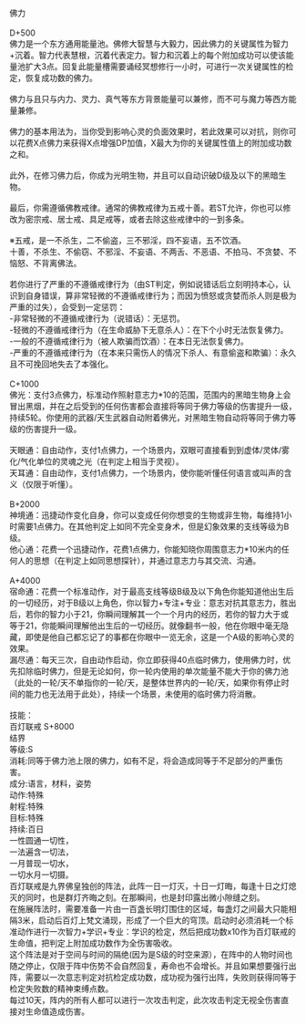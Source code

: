 <title>佛力</title>
<meta name="GENERATOR" content="WinCHM">
<meta http-equiv="Content-Type" content="text/html; charset=gb2312">
<br>
<br>佛力
<br>
<br>D+500
<br>佛力是一个东方通用能量池。佛修大智慧与大毅力，因此佛力的关键属性为智力+沉着。智力代表慧根，沉着代表定力。智力和沉着上的每个附加成功可以使该能量池扩大3点。回复此能量槽需要诵经冥想修行一小时，可进行一次关键属性的检定，恢复成功数的佛力。
<br>
<br>佛力与且只与内力、灵力、真气等东方背景能量可以兼修，而不可与魔力等西方能量兼修。
<br>
<br>佛力的基本用法为，当你受到影响心灵的负面效果时，若此效果可以对抗，则你可以花费X点佛力来获得X点增强DP加值，X最大为你的关键属性值上的附加成功数之和。
<br>
<br>此外，在修习佛力后，你成为光明生物，并且可以自动识破D级及以下的黑暗生物。
<br>
<br>最后，你需遵循佛教戒律。通常的佛教戒律为五戒十善。若ST允许，你也可以修改为密宗戒、居士戒、具足戒等，或者去除这些戒律中的一到多条。
<br>
<br>※五戒，是一不杀生，二不偷盗，三不邪淫，四不妄语，五不饮酒。
<br>十善，不杀生、不偷窃、不邪淫、不妄语、不两舌、不恶语、不拍马、不贪婪、不恼怒、不背离佛法。
<br>
<br>若你进行了严重的不遵循戒律行为（由ST判定，例如说错话后立刻明持本心，认识到自身错误，算非常轻微的不遵循戒律行为；而因为愤怒或贪婪而杀人则是极为严重的过失），会受到一定惩罚：
<br>-非常轻微的不遵循戒律行为（说错话）：无惩罚。
<br>-轻微的不遵循戒律行为（在生命威胁下无意杀人）：在下个小时无法恢复佛力。
<br>-一般的不遵循戒律行为（被人欺骗而饮酒）：在本日无法恢复佛力。
<br>-严重的不遵循戒律行为（在本来只需伤人的情况下杀人、有意偷盗和欺骗）：永久且不可挽回地失去了本强化。
<br>
<br>C+1000
<br>佛光：支付3点佛力，标准动作照射意志力*10的范围，范围内的黑暗生物身上会冒出黑烟，并在之后受到的任何伤害都会直接将等同于佛力等级的伤害提升一级，持续5轮。你使用的武器/天生武器自动附着佛光，对黑暗生物自动将等同于佛力等级的伤害提升一级。
<br>
<br>天眼通：自由动作，支付1点佛力，一个场景内，双眼可直接看到到虚体/灵体/雾化/气化单位的灵魂之光（在判定上相当于灵视）。
<br>天耳通：自由动作，支付1点佛力，一个场景内，使你能听懂任何语言或叫声的含义（仅限于听懂）。
<br>
<br>B+2000 
<br>神境通：迅捷动作变化自身，你可以变成任何你想变的生物或非生物，每维持1小时需要1点佛力。在其他判定上如同不完全变身术，但是幻象效果的支线等级为B级。
<br>他心通：花费一个迅捷动作，花费1点佛力，你能知晓你周围意志力*10米内的任何人的思想（在判定上如同思想探针），并通过意志力与其交流、沟通。
<br>
<br>A+4000 
<br>宿命通：花费一个标准动作，对于最高支线等级B级及以下角色你能知道他出生后的一切经历，对于B级以上角色，你以智力+专注+专业：意志对抗其意志力，胜出后，若你的智力小于21，你瞬间理解其一个一个月内的经历，若你的智力大于或等于21，你能瞬间理解他出生后的一切经历。就像翻书一般，他在你眼中毫无隐藏，即使是他自己都忘记了的事都在你眼中一览无余，这是一个A级的影响心灵的效果。 
<br>漏尽通：每天三次，自由动作启动，你立即获得40点临时佛力，使用佛力时，优先扣除临时佛力，但是无论如何，你一轮内使用的单次能量不能大于你的佛力池（此处的一轮/天不单指你的一轮/天，是整体世界内的一轮/天，如果你有停止时间的能力也无法用于此处），持续一个场景，未使用的临时佛力将消散。
<br>
<br>技能：
<br>百灯联戒 S+8000
<br>结界
<br>等级:S
<br>消耗:同等于佛力池上限的佛力，如有不足，将会造成同等于不足部分的严重伤害。
<br>成分:语言，材料，姿势
<br>动作:特殊
<br>射程:特殊
<br>目标:特殊
<br>持续:百日
<br>一性圆通一切性，
<br>一法遍含一切法，
<br>一月普现一切水，
<br>一切水月一切摄。
<br>百灯联戒是九界佛皇独创的阵法，此阵一日一灯灭，十日一灯晦，每逢十日之灯熄灭的同时，也是群灯齐晦之刻。在那瞬间，也是封印露出微小隙缝之刻。
<br>在施展阵法时，需要准备一片由一百盏长明灯围住的区域，每盏灯之间最大只能相隔3米，启动后百灯上梵文涌现，形成了一个巨大的穹顶。启动时必须消耗一个标准动作进行一次智力+学识+专业：学识的检定，然后把成功数x10作为百灯联戒的生命值，把判定上附加成功数作为全伤害吸收。
<br>这个阵法是对于空间与时间的隔绝(因为是S级的时空来源），在阵中的人物时间也随之停止，仅限于阵中伤势不会自然回复，寿命也不会增长。并且如果想要强行出阵，需要以一次意志判定对抗检定成功数，成功视为强行出阵，失败则获得同等于检定失败数的精神束缚点数。
<br>每过10天，阵内的所有人都可以进行一次攻击判定，此次攻击判定无视全伤害直接对生命值造成伤害。
